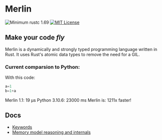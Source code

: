 # Merlin

![Minimum rustc 1.69](https://img.shields.io/badge/rustc-1.69-brightgreen)
[![MIT License](https://img.shields.io/badge/License-MIT-informational)](LICENSE)

<h2><strong>Make your code <i>fly</i></strong></h2>

Merlin is a dynamically and strongly typed programming language written in Rust. It uses Rust's atomic data types to remove the need for a GIL.

### Current comparsion to Python:

With this code:
```Python
a=1
b=1+a
```

Merlin 1.1: 19 µs
Python 3.10.6: 23000 ms 
Merlin is: 1211x faster!

## Docs
- [Keywords](docs/keywords.md)
- [Memory model reasoning and internals](docs/memory_model.md)